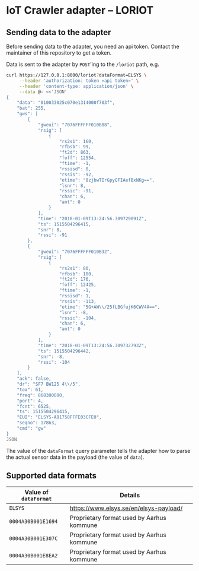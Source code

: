 # IoT Crawler adapter – LORIOT

## Sending data to the adapter

Before sending data to the adapter, you need an api token. Contact the
maintainer of this repository to get a token.

Data is sent to the adapter by `POST`'ing to the `/loriot` path, e.g.

```sh
curl https://127.0.0.1:8000/loriot?dataFormat=ELSYS \
     --header 'authorization: token «api token»' \
     --header 'content-type: application/json' \
     --data @- <<'JSON'
{
    "data": "010033025c070e1314000f703f",
    "bat": 255,
    "gws": [
        {
            "gweui": "7076FFFFFF010B88",
            "rsig": [
                {
                    "rs2s1": 160,
                    "rfbsb": 99,
                    "ft2d": 863,
                    "foff": 12554,
                    "ftime": -1,
                    "rssisd": 0,
                    "rssis": -92,
                    "etime": "8zjbwTIrGpyQFIAefBxNKg==",
                    "lsnr": 8,
                    "rssic": -91,
                    "chan": 6,
                    "ant": 0
                }
            ],
            "time": "2018-01-09T13:24:56.309729091Z",
            "ts": 1515504296415,
            "snr": 8,
            "rssi": -91
        },
        {
            "gweui": "7076FFFFFF010B32",
            "rsig": [
                {
                    "rs2s1": 80,
                    "rfbsb": 100,
                    "ft2d": 176,
                    "foff": 12425,
                    "ftime": -1,
                    "rssisd": 1,
                    "rssis": -113,
                    "etime": "5G+AW\\/25fLBGfujK6CWV4A==",
                    "lsnr": -8,
                    "rssic": -104,
                    "chan": 6,
                    "ant": 0
                }
            ],
            "time": "2018-01-09T13:24:56.309732793Z",
            "ts": 1515504296442,
            "snr": -8,
            "rssi": -104
        }
    ],
    "ack": false,
    "dr": "SF7 BW125 4\\/5",
    "toa": 61,
    "freq": 868300000,
    "port": 4,
    "fcnt": 6525,
    "ts": 1515504296415,
    "EUI": "ELSYS-A81758FFFE03CFE0",
    "seqno": 17863,
    "cmd": "gw"
}
JSON
```

The value of the `dataFormat` query parameter tells the adapter how to parse the
actual sensor data in the payload (the value of `data`).

## Supported data formats

| Value of `dataFormat` | Details                                   |
|-----------------------|-------------------------------------------|
| `ELSYS`               | https://www.elsys.se/en/elsys-payload/    |
| `0004A30B001E1694`    | Proprietary format used by Aarhus kommune |
| `0004A30B001E307C`    | Proprietary format used by Aarhus kommune |
| `0004A30B001E8EA2`    | Proprietary format used by Aarhus kommune |
